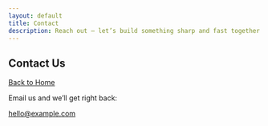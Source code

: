 ```yaml
---
layout: default
title: Contact
description: Reach out — let’s build something sharp and fast together.
---
```


<section class="section">
  <div class="container">
    <div class="section-head">
      <h2>Contact Us</h2>
      <a href="{{ '/' | relative_url }}#contact" class="button-outline">Back to Home</a>
    </div>
    <p class="muted">Email us and we’ll get right back:</p>
    <p><a class="hero-cta" href="mailto:hello@example.com">hello@example.com</a></p>
  </div>
</section>

